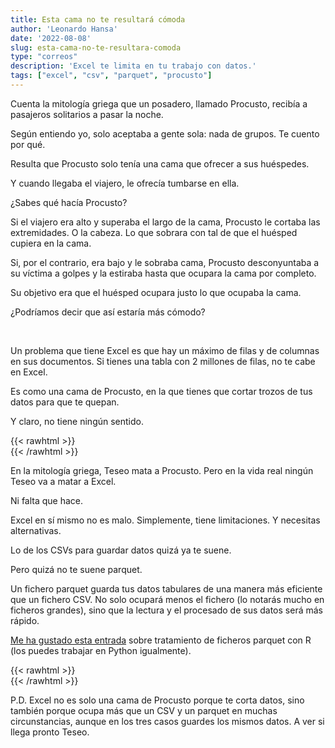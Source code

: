 ```yaml
---
title: Esta cama no te resultará cómoda
author: 'Leonardo Hansa'
date: '2022-08-08'
slug: esta-cama-no-te-resultara-comoda
type: "correos"
description: 'Excel te limita en tu trabajo con datos.'
tags: ["excel", "csv", "parquet", "procusto"]
---
```


Cuenta la mitología griega que un posadero, llamado Procusto, recibía a pasajeros solitarios a pasar la noche.

Según entiendo yo, solo aceptaba a gente sola: nada de grupos. Te cuento por qué.

Resulta que Procusto solo tenía una cama que ofrecer a sus huéspedes.

Y cuando llegaba el viajero, le ofrecía tumbarse en ella.

¿Sabes qué hacía Procusto?

Si el viajero era alto y superaba el largo de la cama, Procusto le cortaba las extremidades. O la cabeza. Lo que sobrara con tal de que el huésped cupiera en la cama.

Si, por el contrario, era bajo y le sobraba cama, Procusto desconyuntaba a su víctima a golpes y la estiraba hasta que ocupara la cama por completo.

Su objetivo era que el huésped ocupara justo lo que ocupaba la cama.

¿Podríamos decir que así estaría más cómodo?

</br>

Un problema que tiene Excel es que hay un máximo de filas y de columnas en sus documentos. Si tienes una tabla con 2 millones de filas, no te cabe en Excel.

Es como una cama de Procusto, en la que tienes que cortar trozos de tus datos para que te quepan.

Y claro, no tiene ningún sentido.

{{< rawhtml >}}
</br>
{{< /rawhtml >}}

En la mitología griega, Teseo mata a Procusto. Pero en la vida real ningún Teseo va a matar a Excel.

Ni falta que hace.

Excel en sí mismo no es malo. Simplemente, tiene limitaciones. Y necesitas alternativas.


Lo de los CSVs para guardar datos quizá ya te suene.

Pero quizá no te suene parquet.


Un fichero parquet guarda tus datos tabulares de una manera más eficiente que un fichero CSV. No solo ocupará menos el fichero (lo notarás mucho en ficheros grandes), sino que la lectura y el procesado de sus datos será más rápido.


[Me ha gustado esta entrada](https://www.rstudio.com/blog/shiny-and-arrow/
) sobre tratamiento de ficheros parquet con R (los puedes trabajar en Python igualmente).

{{< rawhtml >}}
</br>
{{< /rawhtml >}}


P.D. Excel no es solo una cama de Procusto porque te corta datos, sino también porque ocupa más que un CSV y un parquet en muchas circunstancias, aunque en los tres casos guardes los mismos datos. A ver si llega pronto Teseo.
